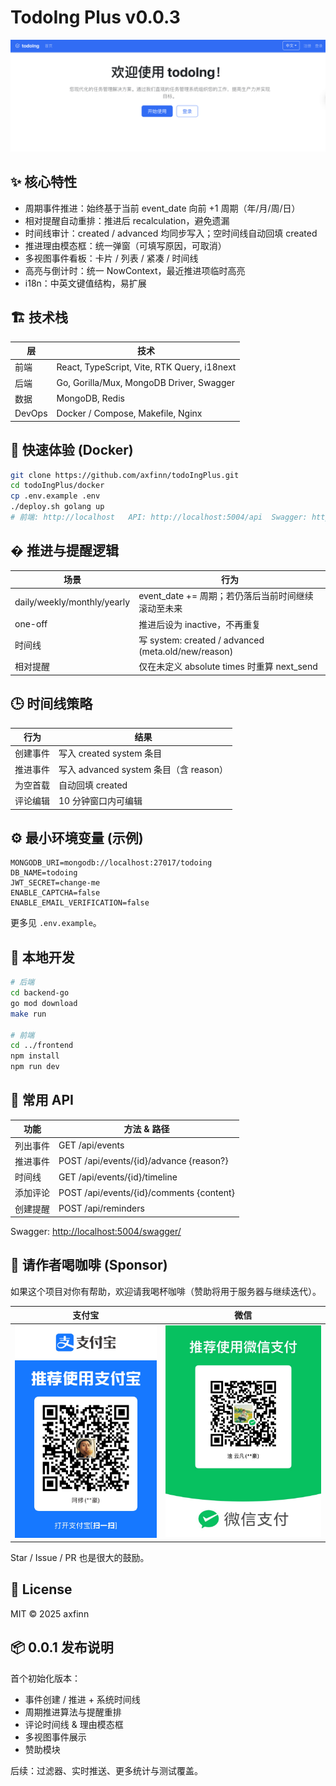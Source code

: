 # TodoIng Plus v0.0.3

<!-- v0.0.3: 前端支持随机更换背景 + container-xl 布局统一；详见 CHANGELOG.md -->

<!-- v0.0.2: 引入 Repository 层 (Event/Reminder) + Reminder Preview & Immediate Test + Unified 聚合改造，详见 CHANGELOG.md -->

![Dashboard](./img/dashboard.png)

## ✨ 核心特性

- 周期事件推进：始终基于当前 event_date 向前 +1 周期（年/月/周/日）
- 相对提醒自动重排：推进后 recalculation，避免遗漏
- 时间线审计：created / advanced 均同步写入；空时间线自动回填 created
- 推进理由模态框：统一弹窗（可填写原因，可取消）
- 多视图事件看板：卡片 / 列表 / 紧凑 / 时间线
- 高亮与倒计时：统一 NowContext，最近推进项临时高亮
- i18n：中英文键值结构，易扩展

## 🏗️ 技术栈

| 层 | 技术 |
|----|------|
| 前端 | React, TypeScript, Vite, RTK Query, i18next |
| 后端 | Go, Gorilla/Mux, MongoDB Driver, Swagger |
| 数据 | MongoDB, Redis |
| DevOps | Docker / Compose, Makefile, Nginx |

## 🚀 快速体验 (Docker)

```bash
git clone https://github.com/axfinn/todoIngPlus.git
cd todoIngPlus/docker
cp .env.example .env
./deploy.sh golang up
# 前端: http://localhost   API: http://localhost:5004/api  Swagger: http://localhost:5004/swagger/
```

## � 推进与提醒逻辑

| 场景 | 行为 |
|------|------|
| daily/weekly/monthly/yearly | event_date += 周期；若仍落后当前时间继续滚动至未来 |
| one-off | 推进后设为 inactive，不再重复 |
| 时间线 | 写 system: created / advanced (meta.old/new/reason) |
| 相对提醒 | 仅在未定义 absolute times 时重算 next_send |

## 🕒 时间线策略

| 行为 | 结果 |
|------|------|
| 创建事件 | 写入 created system 条目 |
| 推进事件 | 写入 advanced system 条目（含 reason） |
| 为空首载 | 自动回填 created |
| 评论编辑 | 10 分钟窗口内可编辑 |

## ⚙️ 最小环境变量 (示例)

```env
MONGODB_URI=mongodb://localhost:27017/todoing
DB_NAME=todoing
JWT_SECRET=change-me
ENABLE_CAPTCHA=false
ENABLE_EMAIL_VERIFICATION=false
```

更多见 `.env.example`。

## 🧪 本地开发

```bash
# 后端
cd backend-go
go mod download
make run

# 前端
cd ../frontend
npm install
npm run dev
```

## 🔌 常用 API

| 功能 | 方法 & 路径 |
|------|-------------|
| 列出事件 | GET /api/events |
| 推进事件 | POST /api/events/{id}/advance {reason?} |
| 时间线 | GET /api/events/{id}/timeline |
| 添加评论 | POST /api/events/{id}/comments {content} |
| 创建提醒 | POST /api/reminders |

Swagger: [http://localhost:5004/swagger/](http://localhost:5004/swagger/)

## 💖 请作者喝咖啡 (Sponsor)

如果这个项目对你有帮助，欢迎请我喝杯咖啡（赞助将用于服务器与继续迭代）。

| 支付宝 | 微信 |
|--------|------|
| ![支付宝](./img/alipay.JPG) | ![微信](./img/wxpay.JPG) |

Star / Issue / PR 也是很大的鼓励。

## 🧾 License

MIT © 2025 axfinn

## 📦 0.0.1 发布说明

首个初始化版本：

- 事件创建 / 推进 + 系统时间线
- 周期推进算法与提醒重排
- 评论时间线 & 理由模态框
- 多视图事件展示
- 赞助模块

后续：过滤器、实时推送、更多统计与测试覆盖。
